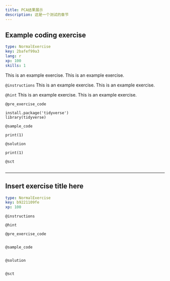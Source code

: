 ```yaml
---
title: PCA结果展示
description: 这是一个测试的章节
---
```


## Example coding exercise

```yaml
type: NormalExercise
key: 2bafef99a3
lang: r
xp: 100
skills: 1
```

This is an example exercise. This is an example exercise.

`@instructions`
This is an example exercise. This is an example exercise.

`@hint`
This is an example exercise. This is an example exercise.

`@pre_exercise_code`
```{r}
install.package('tidyverse')
library(tidyverse)
```

`@sample_code`
```{r}
print(1)
```

`@solution`
```{r}
print(1)
```

`@sct`
```{r}

```

---

## Insert exercise title here

```yaml
type: NormalExercise
key: b9221109fe
xp: 100
```



`@instructions`


`@hint`


`@pre_exercise_code`
```{r}

```

`@sample_code`
```{r}

```

`@solution`
```{r}

```

`@sct`
```{r}

```
